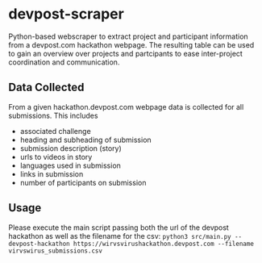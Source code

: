# devpost-scraper
Python-based webscraper to extract project and participant information from a devpost.com hackathon webpage.
The resulting table can be used to gain an overview over projects and partcipants to ease inter-project coordination and communication.

## Data Collected
From a given hackathon.devpost.com webpage data is collected for all submissions. This includes
* associated challenge
* heading and subheading of submission
* submission description (story)
* urls to videos in story
* languages used in submission
* links in submission
* number of participants on submission

## Usage
Please execute the main script passing both the url of the devpost hackathon as well as the filename for the csv:
```python3 src/main.py --devpost-hackathon https://wirvsvirushackathon.devpost.com --filename virvswirus_submissions.csv```
